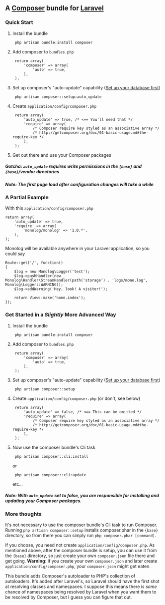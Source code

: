 ## A [Composer](http://getcomposer.org/) bundle for [Laravel](http://laravel.com/)

### Quick Start

1. Install the bundle

        php artisan bundle:install composer

1. Add composer to ```bundles.php```

        return array(
            'composer' => array(
            	'auto' => true,
            ),
        );

1. Set up composer's "auto-update" capability ([Set up your database first](http://laravel.com/docs/database/config))

        php artisan composer::setup:auto_update

1. Create ```application/config/composer.php```

        return array(
        	'auto_update' => true, /* <== You'll need that */
        	'require' => array(
        		/* Composer require key styled as an associative array */
        		/* http://getcomposer.org/doc/01-basic-usage.md#the-require-key */
        	),
        );

1. Get out there and use your Composer packages

##### Gotcha: ```auto_update``` requires write permissions in the ```{base}``` and ```{base}```/vendor directories

##### Note:   The first page load after configuration changes will take a while

### A Partial Example

With this ```application/config/composer.php```

    return array(
        'auto_update' => true,
        'require' => array(
            'monolog/monolog' => '1.0.*',
        ),
    );

Monolog will be available anywhere in your Laravel application, so you could say

    Route::get('/', function()
    {
        $log = new Monolog\Logger('test');
        $log->pushHandler(new Monolog\Handler\StreamHandler(path('storage') . 'logs/mono.log', Monolog\Logger::WARNING));
        $log->addWarning('Hey, look! A visitor!');

        return View::make('home.index');
    });

### Get Started in a *Slightly* More Advanced Way

1. Install the bundle

        php artisan bundle:install composer

1. Add composer to ```bundles.php```

        return array(
            'composer' => array(
            	'auto' => true,
            ),
        );

1. Set up composer's "auto-update" capability ([Set up your database first](http://laravel.com/docs/database/config))

        php artisan composer::setup

1. Create ```application/config/composer.php``` (or don't, see below)

        return array(
        	'auto_update' => false, /* <== This can be omitted */
        	'require' => array(
        		/* Composer require key styled as an associative array */
        		/* http://getcomposer.org/doc/01-basic-usage.md#the-require-key */
        	),
        );

1. Now use the composer bundle's Cli task

        php artisan composer::cli:install

    or

        php artisan composer::cli:update

    etc...

##### Note: With ```auto_update``` set to false, you are responsible for installing and updating your Composer packages.

### More thoughts

It's not necessary to use the composer bundle's Cli task to run Composer. Running ```php artisan composer::setup``` installs composer.phar in the ```{base}``` directory, so from there you can simply run ```php composer.phar [command]```.

If you choose, you need not create ```application/config/composer.php```. As mentioned above, after the composer bundle is setup, you can use it from the ```{base}``` directory, so just create your own ```composer.json``` file there and get going. **Warning:** if you create your own ```composer.json``` and later create ```application/config/composer.php```, your ```composer.json``` might get eaten.

This bundle adds Composer's autoloader to PHP's collection of autoloaders. It's added after Laravel's, so Laravel should have the first shot at resolving classes and namespaces. I suppose this means there is *some* chance of namespaces being resolved by Laravel when you want them to be resolved by Composer, but I guess you can figure that out.